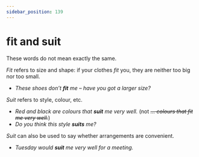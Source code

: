 ```yaml
---
sidebar_position: 139
---
```


# fit and suit

These words do not mean exactly the same.

*Fit* refers to size and shape: if your clothes *fit* you, they are neither too big nor too small.

- *These shoes don’t **fit** me – have you got a larger size?*

*Suit* refers to style, colour, etc.

- *Red and black are colours that **suit** me very well.* (not *~~… colours that fit me very well.~~*)
- *Do you think this style **suits** me?*

*Suit* can also be used to say whether arrangements are convenient.

- *Tuesday would **suit** me very well for a meeting.*
